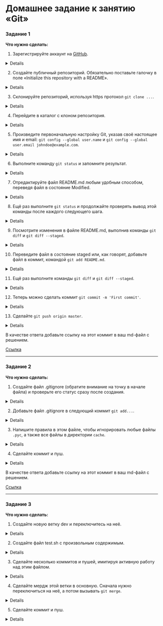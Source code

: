 # Домашнее задание к занятию «Git»

### Задание 1

**Что нужно сделать:**

1. Зарегистрируйте аккаунт на [GitHub](https://github.com/).

<details>

![01](https://github.com/user-attachments/assets/5c4097a7-bfb9-464d-b6ce-76690767548f)

</details>

2. Создайте публичный репозиторий. Обязательно поставьте галочку в поле «Initialize this repository with a README».

<details>

 ![image](https://github.com/user-attachments/assets/11815802-7604-41aa-854a-efe4ab9acebc)

</details>

3. Склонируйте репозиторий, используя https протокол `git clone ...`.

<details>

Клонирование сделано с помощью SSH-ключа
 
![image](https://github.com/user-attachments/assets/fdfd82f2-0e82-4936-91dd-d45e40a7d1b6)

</details>

4. Перейдите в каталог с клоном репозитория.

<details>

![image](https://github.com/user-attachments/assets/3d86799c-9ba7-4b9a-911e-5cf5d896e0c0)

</details>

5. Произведите первоначальную настройку Git, указав своё настоящее имя и email: `git config --global user.name` и `git config --global user.email johndoe@example.com`.

<details>

![image](https://github.com/user-attachments/assets/90e36c29-a365-492f-8abd-d10b73f8f320)


</details>

6. Выполните команду `git status` и запомните результат.

<details>

![image](https://github.com/user-attachments/assets/be282099-8d17-4d6e-817b-c12ed5d31673)

</details>

7. Отредактируйте файл README.md любым удобным способом, переведя файл в состояние Modified.

<details>

![image](https://github.com/user-attachments/assets/e317f207-00f7-4c3b-ab88-5f76a56b95ab)

</details>

8. Ещё раз выполните `git status` и продолжайте проверять вывод этой команды после каждого следующего шага.

<details>

![image](https://github.com/user-attachments/assets/640298a3-ee08-4271-938a-246dd2bb00e3)

</details>

9. Посмотрите изменения в файле README.md, выполнив команды `git diff` и `git diff --staged`.

<details>

![image](https://github.com/user-attachments/assets/4f599d65-1dc9-46eb-8a79-36e52294523c)

![image](https://github.com/user-attachments/assets/9b9ab299-0f63-4342-8a72-4923dbd1396a)


</details>

10. Переведите файл в состояние staged или, как говорят, добавьте файл в коммит, командой `git add README.md`.

<details>

![image](https://github.com/user-attachments/assets/aca3f4d5-abb9-420f-a7be-7d1244673777)

</details>

11. Ещё раз выполните команды `git diff` и `git diff --staged`.

<details>

![image](https://github.com/user-attachments/assets/0bf160cd-b395-47b9-861b-ef30e96cee8d)

</details>

12. Теперь можно сделать коммит `git commit -m 'First commit'`.

<details>

![image](https://github.com/user-attachments/assets/ae62ae6f-0334-4840-a775-d262f2aeaaa9)
![image](https://github.com/user-attachments/assets/1f7a3a56-4cb3-4063-9a2c-24685bef470f)

</details>

13. Сделайте `git push origin master`.

<details>

![image](https://github.com/user-attachments/assets/88b9a506-34eb-47cd-8ad8-4e452860e1ee)

![image](https://github.com/user-attachments/assets/fa258445-c56b-4f80-a84f-15604d4a915f)

![image](https://github.com/user-attachments/assets/941a0035-8eaf-4f0a-a6fe-34474bdcd30d)

</details>

В качестве ответа добавьте ссылку на этот коммит в ваш md-файл с решением.

[Ссылка](https://github.com/Ivashka80/my-first-github/commit/5ce0e2f7275f9a42263a9c92cde3f904df31ae27)

---

### Задание 2

**Что нужно сделать:**

1. Создайте файл .gitignore (обратите внимание на точку в начале файла) и проверьте его статус сразу после создания.

<details>

![image](https://github.com/user-attachments/assets/789b15b3-7c37-491a-bd22-fcc6cd21e8f8)

</details>

2. Добавьте файл .gitignore в следующий коммит `git add...`.

<details>
 
![image](https://github.com/user-attachments/assets/d5539c9c-78f1-411a-9b84-6256bfb083bf)

</details>

3. Напишите правила в этом файле, чтобы игнорировать любые файлы `.pyc`, а также все файлы в директории `cache`.

<details>

![image](https://github.com/user-attachments/assets/4851264c-85e2-47dc-be56-7395c7f5082b)

</details>


4. Сделайте коммит и пуш.

<details>

![image](https://github.com/user-attachments/assets/22a03a1d-8854-4be4-8e2e-a8b5e37d05c5)

![image](https://github.com/user-attachments/assets/f6de1701-aeb9-4cc4-8b35-ed80e9383496)

![image](https://github.com/user-attachments/assets/89bc81c8-4c6b-424b-92a7-8d9eec10b0b6)

</details>

В качестве ответа добавьте ссылку на этот коммит в ваш md-файл с решением.

[Ссылка](https://github.com/Ivashka80/my-first-github/commit/7703cbdf2134f749aafc788123ce743a552e1282)

---

### Задание 3

**Что нужно сделать:**

1. Создайте новую ветку dev и переключитесь на неё.

<details>

![image](https://github.com/user-attachments/assets/5bcb2b14-8a66-4295-9ee4-71407ddb5058)

</details>

2. Создайте файл test.sh с произвольным содержимым.

<details>

![image](https://github.com/user-attachments/assets/0d3a3b02-e6f7-4209-870c-6dd5962016b8)

![image](https://github.com/user-attachments/assets/06a416a8-4ff5-4f3f-98a5-54a1e409e8a0)

![image](https://github.com/user-attachments/assets/8d9c82b5-1f54-4ef4-bc77-5255dd037ebf)

</details>

3. Сделайте несколько коммитов и пушей, имитируя активную работу над этим файлом.

<details>
 
![image](https://github.com/user-attachments/assets/530e26e2-d29c-4e99-b0f0-24f87ce1fcdc)

![image](https://github.com/user-attachments/assets/05d18bce-618d-4bca-bcf0-eb9ea414ce5c)

![image](https://github.com/user-attachments/assets/abd93f95-11ef-4cc0-a5e1-9a69076bd9fb)

</details>

   4. Сделайте мердж этой ветки в основную. Сначала нужно переключиться на неё, а потом вызывать `git merge`.

<details>

![image](https://github.com/user-attachments/assets/4c91d374-0012-4c85-af3f-df28414b54f3)


![image](https://github.com/user-attachments/assets/81950430-beba-474e-bf1c-2de34c7ddff7)

</details>

5. Сделайте коммит и пуш.

<details>

![image](https://github.com/user-attachments/assets/8e4a1b97-65d2-4742-a1e5-cc53b58944a8)


![image](https://github.com/user-attachments/assets/3993e0c4-85bc-4ac8-bbb9-9e44b7b4c7d9)

</details>
